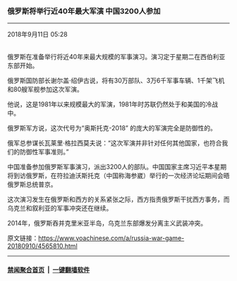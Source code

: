 ### 俄罗斯将举行近40年最大军演 中国3200人参加
------------------------

<div class="published">
 <span class="date" title="中国时间">
  <time datetime="2018-09-11T05:28:41+08:00">
   2018年9月11日 05:28
  </time>
 </span>
</div>
<br/>
<div class="wsw">
 <p>
  俄罗斯在准备举行将近40年来最大规模的军事演习。演习定于星期二在西伯利亚东部开始。
 </p>
 <p>
  俄罗斯国防部长谢尔盖·绍伊古说，将有30万部队、3万6千军事车辆、1千架飞机和80艘军舰参加这次军演。
 </p>
 <p>
  他说，这是1981年以来规模最大的军演，1981年时苏联仍然处于和美国的冷战中。
 </p>
 <p>
  俄罗斯军方说，这次代号为“奥斯托克-2018” 的庞大的军演完全是防御性的。
 </p>
 <p>
  俄军总参谋长瓦莱里·格拉西莫夫说：“这次军演并非针对任何其他国家，也符合我们的防御性军事准则。”
 </p>
 <p>
  中国准备参加俄罗斯军事演习，派出3200人的部队。中国国家主席习近平本星期将到访俄罗斯，在符拉迪沃斯托克（中国称海参崴）举行的一次经济论坛期间会晤俄罗斯总统普京。
 </p>
 <p>
  这次演习发生在俄罗斯和西方的关系紧张之际，西方指责俄罗斯干扰西方事务，而乌克兰和叙利亚的军事冲突还在继续。
 </p>
 <p>
  2014年，俄罗斯吞并克里米亚半岛，乌克兰东部爆发分离主义武装冲突。
 </p>
 <p>
 </p>
</div>

原文链接：https://www.voachinese.com/a/russia-war-game-20180910/4565810.html


------------------------
#### [禁闻聚合首页](https://github.com/gfw-breaker/banned-news/blob/master/README.md) &nbsp;|&nbsp;  [一键翻墙软件](https://github.com/gfw-breaker/nogfw/blob/master/README.md)